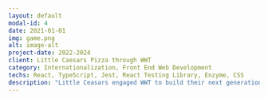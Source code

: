 ```yaml
---
layout: default
modal-id: 4
date: 2021-01-01    
img: game.png
alt: image-alt
project-date: 2022-2024
client: Little Caesars Pizza through WWT
category: Internationalization, Front End Web Development
techs: React, TypeScript, Jest, React Testing Library, Enzyme, CSS
description: "Little Ceasars engaged WWT to build their next generation cash registers, which synced data to Detroit HQ using Kafka. My team got to internationalize the front end and deal with issues around language, currency, and time."
---
```

